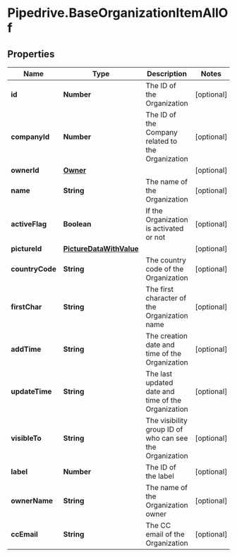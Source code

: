 # Pipedrive.BaseOrganizationItemAllOf

## Properties

Name | Type | Description | Notes
------------ | ------------- | ------------- | -------------
**id** | **Number** | The ID of the Organization | [optional] 
**companyId** | **Number** | The ID of the Company related to the Organization | [optional] 
**ownerId** | [**Owner**](Owner.md) |  | [optional] 
**name** | **String** | The name of the Organization | [optional] 
**activeFlag** | **Boolean** | If the Organization is activated or not | [optional] 
**pictureId** | [**PictureDataWithValue**](PictureDataWithValue.md) |  | [optional] 
**countryCode** | **String** | The country code of the Organization | [optional] 
**firstChar** | **String** | The first character of the Organization name | [optional] 
**addTime** | **String** | The creation date and time of the Organization | [optional] 
**updateTime** | **String** | The last updated date and time of the Organization | [optional] 
**visibleTo** | **String** | The visibility group ID of who can see the Organization | [optional] 
**label** | **Number** | The ID of the label | [optional] 
**ownerName** | **String** | The name of the Organization owner | [optional] 
**ccEmail** | **String** | The CC email of the Organization | [optional] 



